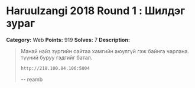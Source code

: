 # Haruulzangi 2018 Round 1 : Шилдэг зураг

**Category:** Web
**Points:** 919
**Solves:** 7
**Description:**

>Манай найз зургийн сайтаа хамгийн аюулгүй гэж байнга чарлана. түүний буруу гэдгийг батал.
>
>`http://218.100.84.106:5004`
>
>
>--
>reamb

